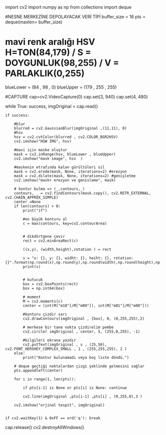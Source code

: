 import cv2
import numpy as np
from collections import deque

#NESNE MERKEZİNE DEPOLAYACAK VERİ TİPİ
buffer_size = 16
pts = deque(maxlen= buffer_size)

# mavi renk aralığı  HSV H=TON(84,179) / S = DOYGUNLUK(98,255) / V = PARLAKLIK(0,255)
blueLower = (84 , 98 , 0)
blueUpper = (179 , 255 , 255)

#CAPTURE 
cap=cv2.VideoCapture(0)
cap.set(3, 940)
cap.set(4, 480)

while True:
    success, imgOriginal = cap.read()
    
    if success:
        
        #blur
        blurred = cv2.GaussianBlur(imgOriginal ,(11,11), 0)
        #hsv
        hsv = cv2.cvtColor(blurred , cv2.COLOR_BGR2HSV)  
        cv2.imshow("HSW IMG", hsv)
        
        #mavi için maske oluştur
        mask = cv2.inRange(hsv, blueLower , blueUpper)
        cv2.imshow("mask image", hsv  ) 
        
        #maskenin etrafında kalan gürültüleri sil
        mask = cv2.erode(mask, None, iterations=2) #erezyon
        mask = cv2.dilate(mask, None, iterations=2) #genişletme
        cv2.imshow("mask+ erezyon ve genisleme", mask)
        
        # kontur bulma => (_,contours,_) 
        contours, _ = cv2.findContours(mask.copy(), cv2.RETR_EXTERNAL, cv2.CHAIN_APPROX_SIMPLE)
        center =None
        if len(contours) > 0:
            print("if")
            
            #en büyük konturu al
            c = max(contours, key=cv2.contourArea)
            
    
            # dikdörtgene çevir
            rect = cv2.minAreaRect(c)
                
            ((x,y), (width,height),rotation ) = rect
                
            s = "x: {}, y: {}, widht: {}, heiht: {}, rotation: {}".format(np.round(x),np.round(y),np.round(width),np.round(height),np.round(rotation))
            print(s)
            
                  
            # kutucuk 
            box = cv2.boxPoints(rect)
            box = np.int64(box)
            
            # moment
            M = cv2.moments(c)
            center = (int(M["m10"]/M["m00"]), int(M["m01"]/M["m00"]))
                
            #konturu çizdir sarı
            cv2.drawContours(imgOriginal , [box], 0, (0,255,255),2)
        
            # merkese bir tane nokta çizdirelim pembe
            cv2.circle( imgOriginal , center, 5, (255,0,255), -1)
                
            #bilgileri ekrana yazdır
            cv2.putText(imgOriginal , s , (25,50), cv2.FONT_HERSHEY_COMPLEX_SMALL , 1 , (255,255,255), 2 )
        else:
            print("Kontur bulunamadı veya boş liste döndü.")

        # deque geçtiği noktalardan çizgi şeklinde gelmesini sağlar
        pts.appendleft(center)
        
        for i in range(1, len(pts)):
            
            if pts[i-1] is None or pts[i] is None: continue
        
            cv2.line(imgOriginal ,pts[i-1] ,pts[i] , (0,255,0),3 ) 
            
        cv2.imshow("orjinal tespit", imgOriginal)
                                                                                                         
     
    if cv2.waitKey(1) & 0xFF == ord('q'): break
cap.release()
cv2.destroyAllWindows()
